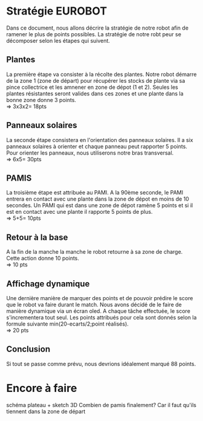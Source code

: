 # Stratégie EUROBOT
Dans ce document, nous allons décrire la stratégie de notre robot afin de ramener le plus de points possibles. La stratégie de notre robt peur se décomposer selon les étapes qui suivent.

## Plantes
La première étape va consister à la récolte des plantes. Notre robot démarre de la zone 1 (zone de départ) pour récupérer les stocks de plante via sa pince collectrice et les amnener en zone de dépot (1 et 2). Seules les plantes résistantes seront valides dans ces zones et une plante dans la bonne zone donne 3 points.  
=> 3x3x2= 18pts

## Panneaux solaires
La seconde étape consistera en l'orientation des panneaux solaires. Il  a six panneaux solaires à orienter et chaque panneau peut rapporter 5 points. Pour orienter les panneaux, nous utiliserons notre bras transversal.  
=> 6x5= 30pts

## PAMIS
La troisième étape est attribuée au PAMI. A la 90ème seconde, le PAMI entrera en contact avec une plante dans la zone de dépot en moins de 10 secondes. Un PAMI qui est dans une zone de dépot ramène 5 points et si il est en contact avec une plante il rapporte 5 points de plus.  
=> 5+5= 10pts

## Retour à la base
A la fin de la manche la manche le robot retourne à sa zone de charge. Cette action donne 10 points.  
=> 10 pts

## Affichage dynamique
Une dernière manière de marquer des points et de pouvoir prédire le score que le robot va faire durant le match. Nous avons décidé de le faire de manière dynamique via un écran oled. A chaque tâche effectuée, le score s'incrementera tout seul. Les points attribués pour cela sont donnés selon la formule suivante min(20-ecarts/2;point réalisés).  
=> 20 pts

## Conclusion
Si tout se passe comme prévu, nous devrions idéalement marqué 88 points.

# Encore à faire
schéma plateau + sketch 3D
Combien de pamis finalement? Car il faut qu'ils tiennent dans la zone de départ